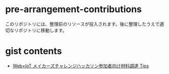 # pre-arrangement-contributions
このリポジトリには、整理前のリソースが投入されます。後に整理したうえで適切なリポジトリに移動します。

# gist contents

* [Web×IoT メイカーズチャレンジハッカソン参加者向け材料調達 Tips](https://gist.github.com/elie-j/8a27e7a65a40371e0cda5754ce0a063d)
